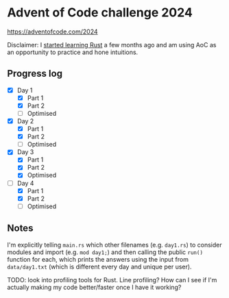# Advent of Code challenge 2024

https://adventofcode.com/2024

Disclaimer: I [started learning Rust](https://gianluca.ai/tags/rust/) a few months ago and am using AoC as an opportunity to practice and hone intuitions.

## Progress log

- [x] Day 1
    - [x] Part 1
    - [x] Part 2
    - [ ] Optimised
- [x] Day 2
    - [x] Part 1
    - [x] Part 2
    - [ ] Optimised
- [x] Day 3
    - [x] Part 1
    - [x] Part 2
    - [x] Optimised
- [ ] Day 4
    - [x] Part 1
    - [x] Part 2
    - [ ] Optimised

## Notes

I'm explicitly telling `main.rs` which other filenames (e.g. `day1.rs`) to consider modules and import (e.g. `mod day1;`) and then calling the public `run()` function for each, which prints the answers using the input from `data/day1.txt` (which is different every day and unique per user).

TODO: look into profiling tools for Rust. Line profiling? How can I see if I'm actually making my code better/faster once I have it working?
